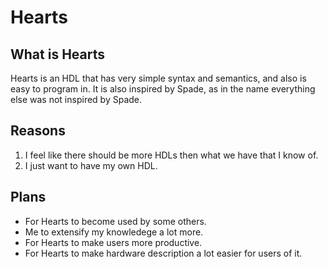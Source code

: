 # Hearts

## What is Hearts
  Hearts is an HDL that has very simple syntax and semantics, and also is easy to program in. It is also inspired by Spade, as in the name everything else was not inspired by Spade.

## Reasons
  1. I feel like there should be more HDLs then what we have that I know of.
  2. I just want to have my own HDL.

## Plans
  * For Hearts to become used by some others.
  * Me to extensify my knowledege a lot more.
  * For Hearts to make users more productive.
  * For Hearts to make hardware description a lot easier for users of it.
